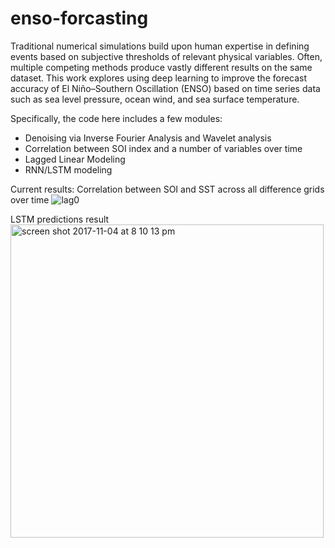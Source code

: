# enso-forcasting

Traditional numerical simulations build upon human expertise in defining events based on subjective thresholds of relevant physical variables. Often, multiple competing methods produce vastly different results on the same dataset. This work explores using deep learning to improve the forecast accuracy of El Niño–Southern Oscillation (ENSO) based on time series data such as sea level pressure, ocean wind, and sea surface temperature.

Specifically, the code here includes a few modules: 
* Denoising via Inverse Fourier Analysis and Wavelet analysis
* Correlation between SOI index and a number of variables over time
* Lagged Linear Modeling
* RNN/LSTM modeling

Current results:
Correlation between SOI and SST across all difference grids over time
![lag0](https://user-images.githubusercontent.com/5552606/34017287-282af5b8-e0f3-11e7-8a86-31e5addaa09c.png)

LSTM predictions result
<img width="501" alt="screen shot 2017-11-04 at 8 10 13 pm" src="https://user-images.githubusercontent.com/5552606/34017302-3862a2b4-e0f3-11e7-99b7-188bcb51c986.png">
